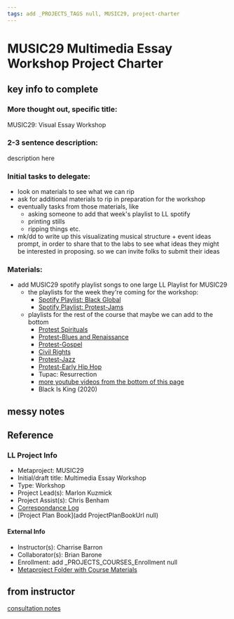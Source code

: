 ```yaml
---
tags: add _PROJECTS_TAGS null, MUSIC29, project-charter
---
```


# MUSIC29 Multimedia Essay Workshop Project Charter

## key info to complete
### More thought out, specific title: 
MUSIC29: Visual Essay Workshop
### 2-3 sentence description:
description here
### Initial tasks to delegate: 
* look on materials to see what we can rip
* ask for additional materials to rip in preparation for the workshop
* eventually tasks from those materials, like
    * asking someone to add that week's playlist to LL spotify
    * printing stills
    * ripping things etc.
* mk/dd to write up this visualizating musical structure + event ideas prompt, in order to share that to the labs to see what ideas they might be interested in proposing. so we can invite folks to submit their ideas
### Materials:
* add MUSIC29 spotify playlist songs to one large LL Playlist for MUSIC29
    * the playlists for the week they're coming for the workshop:
        * [Spotify Playlist: Black Global](https://open.spotify.com/playlist/2HM5PdTTvB6ZYeKnZDXf9M?si=681d9295c9e2436e&nd=1)
        * [Spotify Playlist: Protest-Jams](https://open.spotify.com/playlist/0SfPVh2u7KVT37G3Me4eTQ?si=e71f9103c6674fbc)
    * playlists for the rest of the course that maybe we can add to the bottom
        * [Protest Spirituals](https://open.spotify.com/playlist/72ICpwngYqUnW5BaO5o0uO?si=f09b3b1c32a84efb)
        * [Protest-Blues and Renaissance](https://open.spotify.com/playlist/6KFvvH8QTFoPURDEb2zwkB?si=991ef1e1b4c44622)
        * [Protest-Gospel](https://open.spotify.com/playlist/5niXGIEDO9qy1HIPW4SWjp?si=6adb3a8c36ef4cc7%20)
        * [Civil Rights](https://open.spotify.com/playlist/34YzsFXGdj8C0xQtpPLbxd?si=32be3ee3f93e4c2a)
        * [Protest-Jazz](https://open.spotify.com/playlist/34YzsFXGdj8C0xQtpPLbxd?si=32be3ee3f93e4c2a)
        * [Protest-Early Hip Hop](https://open.spotify.com/playlist/3A8ukpwP1Dk9r7fVZzWb4Q?si=7a2ab8d0baef43ee)
        * Tupac: Resurrection
        * [more youtube videos from the bottom of this page](https://canvas.harvard.edu/courses/121885)
        * Black Is King (2020)



## messy notes

## Reference
### LL Project Info
* Metaproject: MUSIC29
* Initial/draft title: Multimedia Essay Workshop
* Type: Workshop
* Project Lead(s): Marlon Kuzmick
* Project Assist(s): Chris Benham
* [Correspondance Log](https://drive.google.com/drive/folders/1hmFA6loJpC3yvwKbN6fwc9MxuVsfEy97?usp=drive_link)
* [Project Plan Book](add ProjectPlanBookUrl null)

#### External Info
* Instructor(s): Charrise Barron
* Collaborator(s): Brian Barone
* Enrollment: add _PROJECTS_COURSES_Enrollment null
* [Metaproject Folder with Course Materials](https://drive.google.com/drive/folders/1hmFA6loJpC3yvwKbN6fwc9MxuVsfEy97?usp=drive_link)

## from instructor
[consultation notes](https://docs.google.com/document/d/1kGBmmQdFoA1TbyYhCXffTXq8tFWa0agbamfBwfYbqRQ/edit#heading=h.j5r8xz1uizyo)



